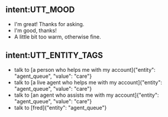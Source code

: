 ## intent:UTT_MOOD
- I'm great! Thanks for asking.
- I'm good, thanks!
- A little bit too warm, otherwise fine.

## intent:UTT_ENTITY_TAGS
- talk to [a person who helps me with my account]{"entity": "agent_queue", "value": "care"}
- talk to [a live agent who helps me with my account]{"entity": "agent_queue", "value": "care"}
- talk to [an agent who assists me with my account]{"entity": "agent_queue", "value": "care"}
- talk to [fred]{"entity": "agent_queue"}
